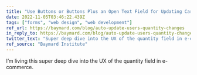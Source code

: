 ```yaml
---
title: "Use Buttons or Buttons Plus an Open Text Field for Updating Cart Quantity"
date: 2022-11-05T03:46:22.439Z
tags: ["forms", "web design", "web development"]
ref_url: https://baymard.com/blog/auto-update-users-quantity-changes
in_reply_to: https://baymard.com/blog/auto-update-users-quantity-changes
twitter_text: "Super deep dive into the UX of the quantity field in e-commerce."
ref_source: "Baymard Institute"
---
```


I’m living this super deep dive into the UX of the quantity field in e-commerce.
